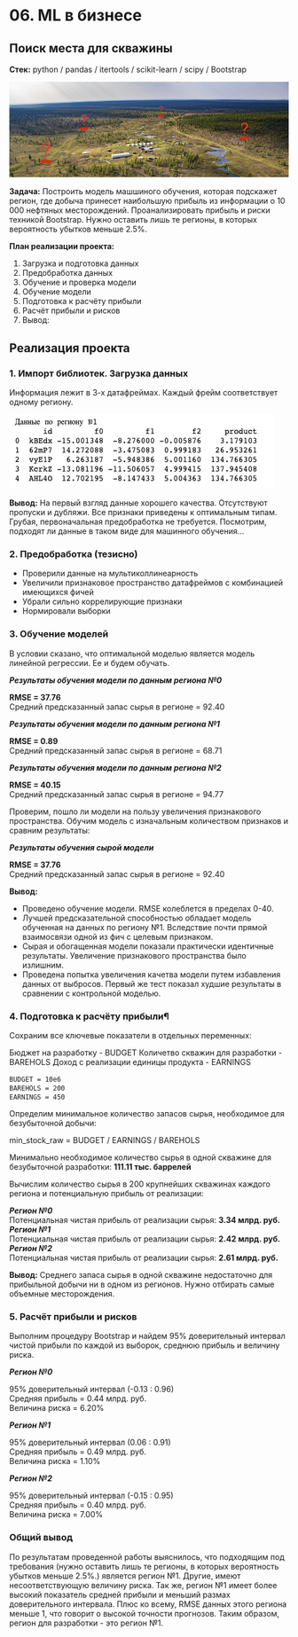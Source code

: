 # 06. ML в бизнесе

## Поиск места для скважины

**Стек:** python / pandas / itertools / scikit-learn / scipy / Bootstrap

![main](pics/main.jpg)

**Задача:** Построить модель машшиного обучения, которая подскажет регион, где добыча принесет наибольшую прибыль из информации о 10 000 нефтяных месторождений. Проанализировать прибыль и риски техникой Bootstrap. Нужно оставить лишь те регионы, в которых вероятность убытков меньше 2.5%.

**План реализации проекта:**
1. Загрузка и подготовка данных
1. Предобработка данных
1. Обучение и проверка модели
1. Обучение модели
1. Подготовка к расчёту прибыли
1. Расчёт прибыли и рисков
1. Вывод:

## Реализация проекта

### 1. Импорт библиотек. Загрузка данных

Информация лежит в 3-х датафреймах. Каждый фрейм соответствует одному региону.

![data](pics/data.png)

**Вывод:** На первый взгляд данные хорошего качества. Отсутствуют пропуски и дубляжи. Все признаки приведены к оптимальным типам. Грубая, первоначальная предобработка не требуется. Посмотрим, подходят ли данные в таком виде для машинного обучения...

### 2. Предобработка (тезисно)

- Проверили данные на мультиколлинеарность
- Увеличили признаковое пространство датафреймов с комбинацией имеющихся фичей
- Убрали сильно коррелирующие признаки
- Нормировали выборки

### 3. Обучение моделей

В условии сказано, что оптимальной моделью является модель линейной регрессии. Ее и будем обучать.

***Результаты обучения модели по данным региона №0***

**RMSE = 37.76** <br>
Средний предсказанный запас сырья в регионе = 92.40

***Результаты обучения модели по данным региона №1***

**RMSE = 0.89**<br>
Средний предсказанный запас сырья в регионе = 68.71

***Результаты обучения модели по данным региона №2***

**RMSE = 40.15**<br>
Средний предсказанный запас сырья в регионе = 94.77

Проверим, пошло ли модели на пользу увеличения признакового пространства. Обучим модель с изначальным количеством признаков и сравним результаты:

***Результаты обучения сырой модели***

**RMSE = 37.76**<br>
Средний предсказанный запас сырья в регионе = 92.40


**Вывод:**
- Проведено обучение модели. RMSE колеблется в пределах 0-40.
- Лучшей предсказательной способностью обладает модель обученная на данных по региону №1. Вследствие почти прямой взаимосвязи одной из фич с целевым признаком.
- Сырая и обогащенная модели показали практически идентичные результаты. Увеличение признакового пространства было излишним.
- Проведена попытка увеличения качетва модели путем избавления данных от выбросов. Первый же тест показал худшие результаты в сравнении с контрольной моделью.

### 4. Подготовка к расчёту прибыли¶

Сохраним все ключевые показатели в отдельных переменных:

Бюджет на разработку - BUDGET
Количетво скважин для разработки - BAREHOLS
Доход с реализации единицы продукта - EARNINGS

```
BUDGET = 10e6
BAREHOLS = 200
EARNINGS = 450 
```

Определим минимальное количество запасов сырья, необходимое для безубыточной добычи:

min_stock_raw = BUDGET / EARNINGS / BAREHOLS

Минимально необходимое количество сырья в одной скважине для безубыточной разработки: **111.11 тыс. баррелей**

Вычислим количество сырья в 200 крупнейших скважинах каждого региона и потенциальную прибыль от реализации:

***Регион №0***<br>
Потенциальная чистая прибыль от реализации сырья: **3.34 млрд. руб.**
***Регион №1***<br>
Потенциальная чистая прибыль от реализации сырья: **2.42 млрд. руб.**
***Регион №2***<br>
Потенциальная чистая прибыль от реализации сырья: **2.61 млрд. руб.**

**Вывод:**
Среднего запаса сырья в одной скважине недостаточно для прибыльной добычи ни в одном из регионов. Нужно отбирать самые объемные месторождения.

### 5. Расчёт прибыли и рисков

Выполним процедуру Bootstrap и найдем 95% доверительный интервал чистой прибыли по каждой из выборок, среднюю прибыль и величину риска.

***Регион №0***<br>

95% доверительный интервал (-0.13 : 0.96)<br>
Средняя прибыль = 0.44 млрд. руб.<br>
Величина риска = 6.20%<br>

***Регион №1***<br>

95% доверительный интервал (0.06 : 0.91)<br>
Средняя прибыль = 0.49 млрд. руб.<br>
Величина риска = 1.10%<br>

***Регион №2***<br>

95% доверительный интервал (-0.15 : 0.95)<br>
Средняя прибыль = 0.40 млрд. руб.<br>
Величина риска = 7.00%<br>

### Общий вывод

По результатам проведенной работы выяснилось, что подходящим под требования (нужно оставить лишь те регионы, в которых вероятность убытков меньше 2.5%.) является регион №1. Другие, имеют несоответствующую величину риска. Так же, регион №1 имеет более высокий показатель средней прибыли и меньший размах доверительного интервала. Плюс ко всему, RMSE данных этого региона меньше 1, что говорит о высокой точности прогнозов.
Таким образом, регион для разработки - это регион №1.
